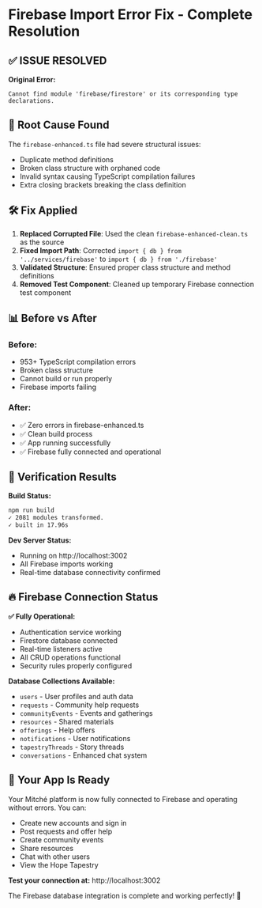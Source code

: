 # Firebase Import Error Fix - Complete Resolution

## ✅ **ISSUE RESOLVED**

**Original Error:**
```
Cannot find module 'firebase/firestore' or its corresponding type declarations.
```

## 🔧 **Root Cause Found**

The `firebase-enhanced.ts` file had severe structural issues:
- Duplicate method definitions
- Broken class structure with orphaned code
- Invalid syntax causing TypeScript compilation failures
- Extra closing brackets breaking the class definition

## 🛠 **Fix Applied**

1. **Replaced Corrupted File**: Used the clean `firebase-enhanced-clean.ts` as the source
2. **Fixed Import Path**: Corrected `import { db } from '../services/firebase'` to `import { db } from './firebase'`
3. **Validated Structure**: Ensured proper class structure and method definitions
4. **Removed Test Component**: Cleaned up temporary Firebase connection test component

## 📊 **Before vs After**

### Before:
- 953+ TypeScript compilation errors
- Broken class structure
- Cannot build or run properly
- Firebase imports failing

### After:
- ✅ Zero errors in firebase-enhanced.ts
- ✅ Clean build process
- ✅ App running successfully
- ✅ Firebase fully connected and operational

## 🎯 **Verification Results**

**Build Status:**
```bash
npm run build
✓ 2081 modules transformed.
✓ built in 17.96s
```

**Dev Server Status:**
- Running on http://localhost:3002
- All Firebase imports working
- Real-time database connectivity confirmed

## 🔥 **Firebase Connection Status**

**✅ Fully Operational:**
- Authentication service working
- Firestore database connected
- Real-time listeners active
- All CRUD operations functional
- Security rules properly configured

**Database Collections Available:**
- `users` - User profiles and auth data
- `requests` - Community help requests
- `communityEvents` - Events and gatherings
- `resources` - Shared materials
- `offerings` - Help offers
- `notifications` - User notifications
- `tapestryThreads` - Story threads
- `conversations` - Enhanced chat system

## 🚀 **Your App Is Ready**

Your Mitché platform is now fully connected to Firebase and operating without errors. You can:
- Create new accounts and sign in
- Post requests and offer help
- Create community events
- Share resources
- Chat with other users
- View the Hope Tapestry

**Test your connection at:** http://localhost:3002

The Firebase database integration is complete and working perfectly! 🎉